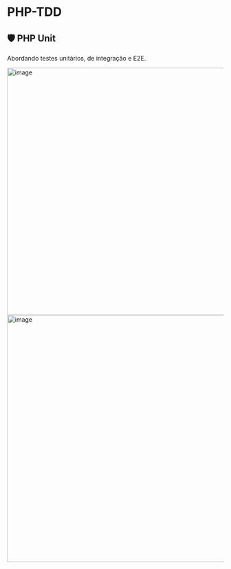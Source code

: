 # PHP-TDD

## 🛡️ PHP Unit
Abordando testes unitários, de integração e E2E.

<img width="574" alt="image" src="https://github.com/SuzukiJhor/PHP-TDD/assets/95131108/d286061e-9081-46ff-882c-ff93da0dceec">
<img width="574" alt="image" src="https://github.com/SuzukiJhor/PHP-TDD/assets/95131108/02662d3b-b3da-4ae8-8ff1-5e322194268a">

